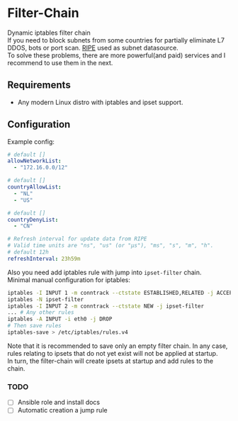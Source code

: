 # Filter-Chain
Dynamic iptables filter chain\
If you need to block subnets from some countries for partially eliminate L7 DDOS, bots or port scan. [RIPE](https://stat.ripe.net/docs/data_api#country-resource-list) used as subnet datasource.\
To solve these problems, there are more powerful(and paid) services and I recommend to use them in the next.

## Requirements
- Any modern Linux distro with iptables and ipset support.

## Configuration
Example config:
```yaml
# default []
allowNetworkList:
  - "172.16.0.0/12"

# default []
countryAllowList:
  - "NL"
  - "US"

# default []
countryDenyList:
  - "CN"

# Refresh interval for update data from RIPE
# Valid time units are "ns", "us" (or "µs"), "ms", "s", "m", "h".
# default 12h
refreshInterval: 23h59m
```

Also you need add iptables rule with jump into `ipset-filter` chain. \
Minimal manual configuration for iptables:
```bash
iptables -I INPUT 1 -m conntrack --ctstate ESTABLISHED,RELATED -j ACCEPT
iptables -N ipset-filter
iptables -I INPUT 2 -m conntrack --ctstate NEW -j ipset-filter
... # Any other rules
iptables -A INPUT -i eth0 -j DROP
# Then save rules
iptables-save > /etc/iptables/rules.v4
```
Note that it is recommended to save only an empty filter chain. In any case, rules relating to ipsets that do not yet exist will not be applied at startup.\
In turn, the filter-chain will create ipsets at startup and add rules to the chain.

### TODO
- [ ] Ansible role and install docs
- [ ] Automatic creation a jump rule
